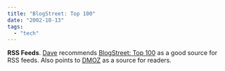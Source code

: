 ```yaml
---
title: "BlogStreet: Top 100"
date: "2002-10-13"
tags: 
  - "tech"
---
```


**RSS Feeds**. [Dave](http://www.scripting.com/) recommends [BlogStreet: Top 100](http://www.blogstreet.com/top100.html) as a good source for RSS feeds. Also points to [DMOZ](http://dmoz.org/Reference/Libraries/Library_and_Information_Science/Technical_Services/Cataloguing/Metadata/RDF/Applications/RSS/News_Readers/) as a source for readers.
